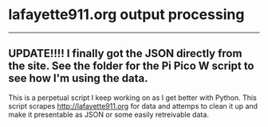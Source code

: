 # lafayette911.org output processing
---------------------------------------
UPDATE!!!!
I finally got the JSON directly from the site.  See the folder for the Pi Pico W script to see how I'm using the data.
---------------------------------------


This is a perpetual script I keep working on as I get better with Python.
This script scrapes http://lafayette911.org for data and attemps to clean it up and make it presentable as JSON or some easily retreivable data.

